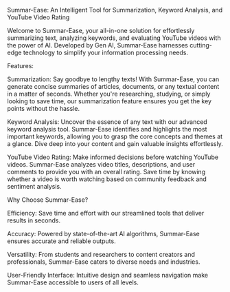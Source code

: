 Summar-Ease: An Intelligent Tool for Summarization, Keyword Analysis, and YouTube Video Rating

Welcome to Summar-Ease, your all-in-one solution for effortlessly summarizing text, analyzing keywords, and evaluating YouTube videos with the power of AI. Developed by Gen AI, Summar-Ease harnesses cutting-edge technology to simplify your information processing needs.

Features:

Summarization: Say goodbye to lengthy texts! With Summar-Ease, you can generate concise summaries of articles, documents, or any textual content in a matter of seconds. Whether you're researching, studying, or simply looking to save time, our summarization feature ensures you get the key points without the hassle.

Keyword Analysis: Uncover the essence of any text with our advanced keyword analysis tool. Summar-Ease identifies and highlights the most important keywords, allowing you to grasp the core concepts and themes at a glance. Dive deep into your content and gain valuable insights effortlessly.

YouTube Video Rating: Make informed decisions before watching YouTube videos. Summar-Ease analyzes video titles, descriptions, and user comments to provide you with an overall rating. Save time by knowing whether a video is worth watching based on community feedback and sentiment analysis.

Why Choose Summar-Ease?

Efficiency: Save time and effort with our streamlined tools that deliver results in seconds.

Accuracy: Powered by state-of-the-art AI algorithms, Summar-Ease ensures accurate and reliable outputs.

Versatility: From students and researchers to content creators and professionals, Summar-Ease caters to diverse needs and industries.

User-Friendly Interface: Intuitive design and seamless navigation make Summar-Ease accessible to users of all levels.
